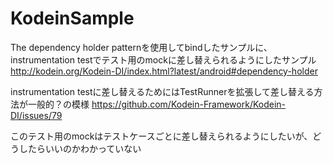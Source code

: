 # KodeinSample

The dependency holder patternを使用してbindしたサンプルに、instrumentation testでテスト用のmockに差し替えられるようにしたサンプル
http://kodein.org/Kodein-DI/index.html?latest/android#dependency-holder

instrumentation testに差し替えるためにはTestRunnerを拡張して差し替える方法が一般的？の模様
https://github.com/Kodein-Framework/Kodein-DI/issues/79

このテスト用のmockはテストケースごとに差し替えられるようにしたいが、どうしたらいいのかわかっていない


